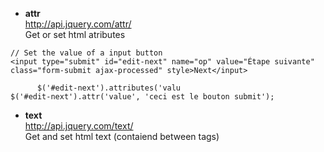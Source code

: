 * **attr**  
http://api.jquery.com/attr/    
Get or set html atributes 
```
// Set the value of a input button
<input type=​"submit" id=​"edit-next" name=​"op" value=​"Étape suivante" class=​"form-submit ajax-processed" style>​Next​</input>​

      $('#edit-next').attributes('valu
$('#edit-next').attr('value', 'ceci est le bouton submit');
```

* **text**   
http://api.jquery.com/text/   
Get and set html text (contaiend between tags)   